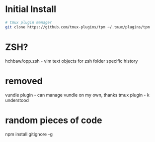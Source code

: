 # Initial Install
```sh
# tmux plugin manager
git clone https://github.com/tmux-plugins/tpm ~/.tmux/plugins/tpm
```

# ZSH?
hchbaw/opp.zsh - vim text objects for zsh
folder specific history

# removed
vundle plugin - can manage vundle on my own, thanks
tmux plugin - k understood

# random pieces of code
npm install gitignore -g
